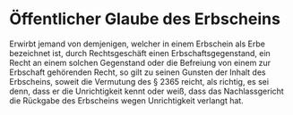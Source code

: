 # Öffentlicher Glaube des Erbscheins

Erwirbt jemand von demjenigen, welcher in einem Erbschein als Erbe bezeichnet ist, durch Rechtsgeschäft einen Erbschaftsgegenstand, ein Recht an einem solchen Gegenstand oder die Befreiung von einem zur Erbschaft gehörenden Recht, so gilt zu seinen Gunsten der Inhalt des Erbscheins, soweit die Vermutung des § 2365 reicht, als richtig, es sei denn, dass er die Unrichtigkeit kennt oder weiß, dass das Nachlassgericht die Rückgabe des Erbscheins wegen Unrichtigkeit verlangt hat. 

